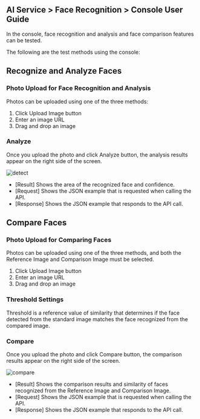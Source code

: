 ## AI Service > Face Recognition > Console User Guide

In the console, face recognition and analysis and face comparison features can be tested.

The following are the test methods using the console:

## Recognize and Analyze Faces

### Photo Upload for Face Recognition and Analysis
Photos can be uploaded using one of the three methods:
1. Click Upload Image button
2. Enter an image URL
3. Drag and drop an image

### Analyze
Once you upload the photo and click Analyze button, the analysis results appear on the right side of the screen.

![detect](http://static.toastoven.net/prod_facerecognition/FR_detect_ch.png)

* [Result] Shows the area of the recognized face and confidence.
* [Request] Shows the JSON example that is requested when calling the API.
* [Response] Shows the JSON example that responds to the API call.


## Compare Faces

### Photo Upload for Comparing Faces
Photos can be uploaded using one of the three methods, and both the Reference Image and Comparison Image must be selected.
1. Click Upload Image button
2. Enter an image URL
3. Drag and drop an image

### Threshold Settings
Threshold is a reference value of similarity that determines if the face detected from the standard image matches the face recognized from the compared image.

### Compare
Once you upload the photo and click Compare button, the comparison results appear on the right side of the screen.

![compare](http://static.toastoven.net/prod_facerecognition/FR_compare_ch.png)

* [Result] Shows the comparison results and similarity of faces recognized from the Reference Image and Comparison Image.  
* [Request] Shows the JSON example that is requested when calling the API.
* [Response] Shows the JSON example that responds to the API call.
